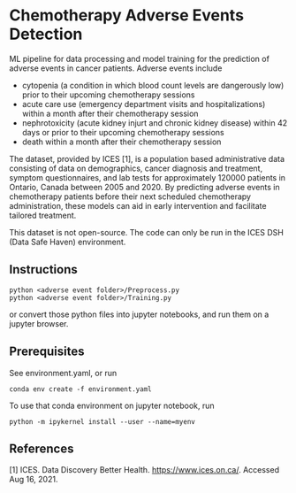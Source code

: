 # Chemotherapy Adverse Events Detection

ML pipeline for data processing and model training for the prediction of adverse events in cancer patients. Adverse events include
- cytopenia (a condition in which blood count levels are dangerously low) prior to their upcoming chemotherapy sessions
- acute care use (emergency department visits and hospitalizations) within a month after their chemotherapy session
- nephrotoxicity (acute kidney injurt and chronic kidney disease) within 42 days or prior to their upcoming chemotherapy sessions
- death within a month after their chemotherapy session

The dataset, provided by ICES [1], is a population based administrative data consisting of data on demographics, cancer diagnosis and treatment, symptom questionnaires, and lab tests for approximately 120000 patients in Ontario, Canada between 2005 and 2020. By predicting adverse events in chemotherapy patients before their next scheduled chemotherapy administration, these models can aid in early intervention and facilitate tailored treatment.

This dataset is not open-source. The code can only be run in the ICES DSH (Data Safe Haven) environment.

## Instructions

    python <adverse event folder>/Preprocess.py 
    python <adverse event folder>/Training.py

or convert those python files into jupyter notebooks, and run them on a jupyter browser.

## Prerequisites
See environment.yaml, or run

	conda env create -f environment.yaml

To use that conda environment on jupyter notebook, run

	python -m ipykernel install --user --name=myenv

## References
[1] ICES. Data Discovery Better Health. https://www.ices.on.ca/. Accessed Aug 16, 2021.